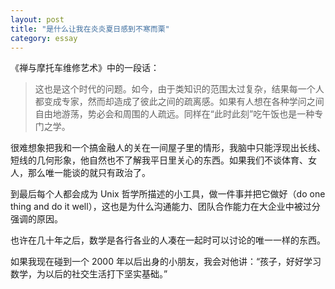 ```yaml
---
layout: post
title: "是什么让我在炎炎夏日感到不寒而栗"
category: essay
---
```


《禅与摩托车维修艺术》中的一段话：


> 这也是这个时代的问题。如今，由于类知识的范围太过复杂，结果每一个人都变成专家，然而却造成了彼此之间的疏离感。如果有人想在各种学问之间自由地游荡，势必会和周围的人疏远。同样在“此时此刻”吃午饭也是一种专门之学。


很难想象把我和一个搞金融人的关在一间屋子里的情形，我脑中只能浮现出长线、短线的几何形象，他自然也不了解我平日里关心的东西。如果我们不谈体育、女人，那么唯一能谈的就只有政治了。


到最后每个人都会成为 Unix 哲学所描述的小工具，做一件事并把它做好（do one thing and do it well），这也是为什么沟通能力、团队合作能力在大企业中被过分强调的原因。


也许在几十年之后，数学是各行各业的人凑在一起时可以讨论的唯一一样的东西。


如果我现在碰到一个 2000 年以后出身的小朋友，我会对他讲：“孩子，好好学习数学，为以后的社交生活打下坚实基础。”

